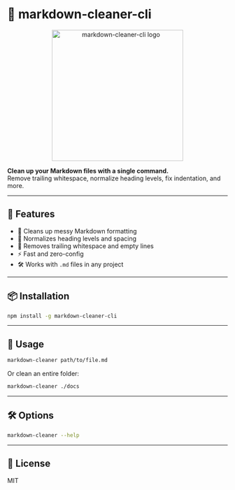 


# 🧼 markdown-cleaner-cli

<p align="center">
  <img src="assets/branding/logo-light.png" alt="markdown-cleaner-cli logo" width="300"/>
</p>

**Clean up your Markdown files with a single command.**  
Remove trailing whitespace, normalize heading levels, fix indentation, and more.

---

## 🚀 Features

- 🧹 Cleans up messy Markdown formatting
- 🔄 Normalizes heading levels and spacing
- 🧼 Removes trailing whitespace and empty lines
- ⚡ Fast and zero-config
- 🛠️ Works with `.md` files in any project

---

## 📦 Installation

```bash
npm install -g markdown-cleaner-cli
```

---

## 🧪 Usage

```bash
markdown-cleaner path/to/file.md
```

Or clean an entire folder:

```bash
markdown-cleaner ./docs
```

---

## 🛠️ Options

```bash
markdown-cleaner --help
```

---

## 📄 License

MIT
